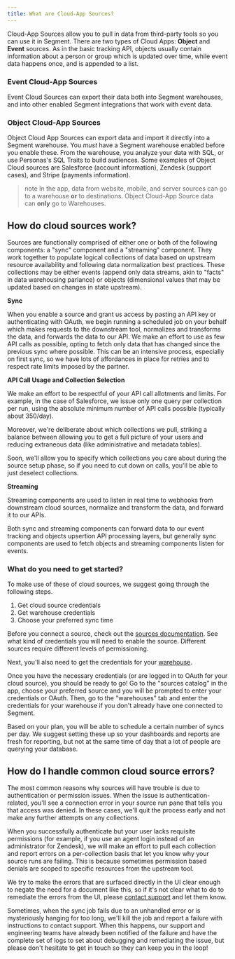 ```yaml
---
title: What are Cloud-App Sources?
---
```


Cloud-App Sources allow you to pull in data from third-party tools so you can use it in Segment. There are two types of Cloud Apps: **Object** and **Event** sources. As in the basic tracking API, objects usually contain information about a person or group which is updated over time, while event data happens once, and is appended to a list.

### Event Cloud-App Sources
Event Cloud Sources can export their data both into Segment warehouses, and into other enabled Segment integrations that work with event data.

### Object Cloud-App Sources
Object Cloud App Sources can export data and import it directly into a Segment warehouse. You *must* have a Segment warehouse enabled before you enable these. From the warehouse, you analyze your data with SQL, or use Personas's SQL Traits to build audiences. Some examples of Object Cloud sources are Salesforce (account information), Zendesk (support cases), and Stripe (payments information).

> note
> In the app, data from website, mobile, and server sources can go to a warehouse **or** to destinations. Object Cloud-App Source data can **only** go to Warehouses.


## How do cloud sources work?

Sources are functionally comprised of either one or both of the following components: a "sync" component and a "streaming" component. They work together to populate logical collections of data based on upstream resource availability and following data normalization best practices. These collections may be either events (append only data streams, akin to "facts" in data warehousing parlance) or objects (dimensional values that may be updated based on changes in state upstream).

**Sync**

When you enable a source and grant us access by pasting an API key or authenticating with OAuth, we begin running a scheduled job on your behalf which makes requests to the downstream tool, normalizes and transforms the data, and forwards the data to our API. We make an effort to use as few API calls as possible, opting to fetch only data that has changed since the previous sync where possible. This can be an intensive process, especially on first sync, so we have lots of affordances in place for retries and to respect rate limits imposed by the partner.

**API Call Usage and Collection Selection**

We make an effort to be respectful of your API call allotments and limits. For example, in the case of Salesforce, we issue only one query per collection per run, using the absolute minimum number of API calls possible (typically about 350/day).

Moreover, we're deliberate about which collections we pull, striking a balance between allowing you to get a full picture of your users and reducing extraneous data (like administrative and metadata tables).

Soon, we'll allow you to specify which collections you care about during the source setup phase, so if you need to cut down on calls, you'll be able to just deselect collections.

**Streaming**

Streaming components are used to listen in real time to webhooks from downstream cloud sources, normalize and transform the data, and forward it to our APIs.

Both sync and streaming components can forward data to our event tracking and objects upsertion API processing layers, but generally sync components are used to fetch objects and streaming components listen for events.


### What do you need to get started?

To make use of these of cloud sources, we suggest going through the following steps.

1.  Get cloud source credentials
2.  Get warehouse credentials
3.  Choose your preferred sync time


Before you connect a source, check out the [sources documentation](https://segment.com/docs/connections/sources/). See what kind of credentials you will need to enable the source. Different sources require different levels of permissioning.

Next, you'll also need to get the credentials for your [warehouse](https://segment.com/docs/warehouses/).

Once you have the necessary credentials (or are logged in to OAuth for your cloud source), you should be ready to go! Go to the "sources catalog" in the app, choose your preferred source and you will be prompted to enter your credentials or OAuth. Then, go to the "warehouses" tab and enter the credentials for your warehouse if you don't already have one connected to Segment.

Based on your plan, you will be able to schedule a certain number of syncs per day. We suggest setting these up so your dashboards and reports are fresh for reporting, but not at the same time of day that a lot of people are querying your database.


## How do I handle common cloud source errors?

The most common reasons why sources will have trouble is due to authentication or permission issues. When the issue is authentication-related, you'll see a connection error in your source run pane that tells you that access was denied. In these cases, we'll quit the process early and not make any further attempts on any collections.

When you successfully authenticate but your user lacks requisite permissions (for example, if you use an agent login instead of an administrator for Zendesk), we will make an effort to pull each collection and report errors on a per-collection basis that let you know why your source runs are failing. This is because sometimes permission based denials are scoped to specific resources from the upstream tool.

We try to make the errors that are surfaced directly in the UI clear enough to negate the need for a document like this, so if it's not clear what to do to remediate the errors from the UI, please [contact support](https://segment.com/help/contact/) and let them know.

Sometimes, when the sync job fails due to an unhandled error or is mysteriously hanging for too long, we'll kill the job and report a failure with instructions to contact support. When this happens, our support and engineering teams have already been notified of the failure and have the complete set of logs to set about debugging and remediating the issue, but please don't hesitate to get in touch so they can keep you in the loop!
